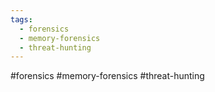 ```yaml
---
tags:
  - forensics
  - memory-forensics
  - threat-hunting
---
```

#forensics 
#memory-forensics 
#threat-hunting 